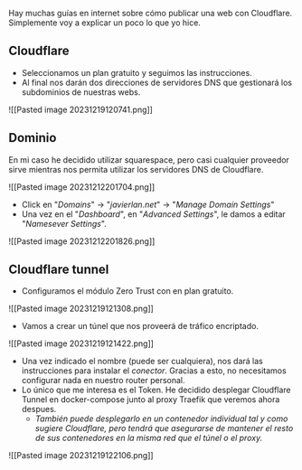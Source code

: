 Hay muchas guías en internet sobre cómo publicar una web con Cloudflare. Simplemente voy a explicar un poco lo que yo hice. 
## Cloudflare
- Seleccionamos un plan gratuito y seguimos las instrucciones. 
- Al final nos darán dos direcciones de servidores DNS que gestionará los subdominios de nuestras webs. 

![[Pasted image 20231219120741.png]]
## Dominio
En mi caso he decidido utilizar squarespace, pero casi cualquier proveedor sirve mientras nos permita utilizar los servidores DNS de Cloudflare.

![[Pasted image 20231212201704.png]]

- Click en "*Domains*" -> "*javierlan.net*" -> "*Manage Domain Settings*"
- Una vez en el "*Dashboard*", en "*Advanced Settings*", le damos a editar "*Namesever Settings*". 

![[Pasted image 20231212201826.png]]

## Cloudflare tunnel

- Configuramos el módulo Zero Trust con en plan gratuito.

![[Pasted image 20231219121308.png]]

- Vamos a crear un túnel que nos proveerá de tráfico encriptado. 

 ![[Pasted image 20231219121422.png]]

- Una vez indicado el nombre (puede ser cualquiera), nos dará las instrucciones para instalar el *conector*. Gracias a esto, no necesitamos configurar nada en nuestro router personal. 
- Lo único que me interesa es el Token. He decidido desplegar Cloudflare Tunnel en docker-compose junto al proxy Traefik que veremos ahora despues. 
	- *También puede desplegarlo en un contenedor individual tal y como sugiere Cloudflare, pero tendrá que asegurarse de mantener el resto de sus contenedores en la misma red que el túnel o el proxy.*
	
![[Pasted image 20231219122106.png]]




